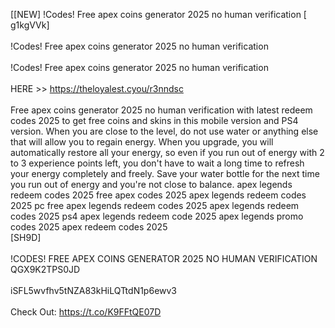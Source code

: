 [[NEW] !Codes! Free apex coins generator 2025 no human verification [ g1kgVVk]
<br>
<br>!Codes! Free apex coins generator 2025 no human verification
<br>
<br>!Codes! Free apex coins generator 2025 no human verification
<br>
<br>HERE >> https://theloyalest.cyou/r3nndsc
<br>
<br>Free apex coins generator 2025 no human verification with latest redeem codes 2025 to get free coins and skins in this mobile version and PS4 version. When you are close to the level, do not use water or anything else that will allow you to regain energy. When you upgrade, you will automatically restore all your energy, so even if you run out of energy with 2 to 3 experience points left, you don't have to wait a long time to refresh your energy completely and freely. Save your water bottle for the next time you run out of energy and you're not close to balance. apex legends redeem codes 2025 free apex codes 2025 apex legends redeem codes 2025 pc free apex legends redeem codes 2025 apex legends redeem codes 2025 ps4 apex legends redeem code 2025 apex legends promo codes 2025 apex redeem codes 2025
<br>[SH9D]
<br>
<br>!CODES! FREE APEX COINS GENERATOR 2025 NO HUMAN VERIFICATION QGX9K2TPS0JD
<br>
<br>iSFL5wvfhv5tNZA83kHiLQTtdN1p6ewv3
<br>
<br>Check Out: https://t.co/K9FFtQE07D
<br>
